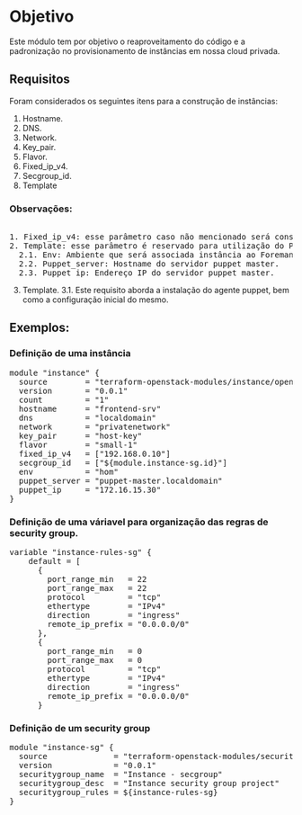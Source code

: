 # Objetivo
Este módulo tem por objetivo o reaproveitamento do código e a padronização no provisionamento de instâncias em nossa cloud privada.

## Requisitos
Foram considerados os seguintes itens para a construção de instâncias:
1. Hostname.
2. DNS.
3. Network.
4. Key_pair.
5. Flavor.
6. Fixed_ip_v4.
7. Secgroup_id.
8. Template
  
### Observações: 
<pre> 
1. Fixed_ip_v4: esse parâmetro caso não mencionado será considerado endereço por DHCP na interface da instância.`
2. Template: esse parâmetro é reservado para utilização do Puppet.
  2.1. Env: Ambiente que será associada instância ao Foreman, por exemplo: TST, TIT, HOM e PRD.
  2.2. Puppet_server: Hostname do servidor puppet master.
  2.3. Puppet_ip: Endereço IP do servidor puppet master.
</pre>

3. Template.
3.1. Este requisito aborda a instalação do agente puppet, bem como a configuração inicial do mesmo.


## Exemplos:
### Definição de uma instância

<pre>
module "instance" {
  source        = "terraform-openstack-modules/instance/openstack"
  version       = "0.0.1"
  count         = "1"
  hostname      = "frontend-srv"
  dns           = "localdomain"
  network       = "privatenetwork"
  key_pair      = "host-key"
  flavor        = "small-1"
  fixed_ip_v4   = ["192.168.0.10"]
  secgroup_id   = ["${module.instance-sg.id}"]
  env           = "hom"
  puppet_server = "puppet-master.localdomain"
  puppet_ip     = "172.16.15.30"
}
</pre>

### Definição de uma váriavel para organização das regras de security group.
<pre>
variable "instance-rules-sg" {
    default = [
      {
        port_range_min   = 22
        port_range_max   = 22
        protocol         = "tcp"
        ethertype        = "IPv4"
        direction        = "ingress"
        remote_ip_prefix = "0.0.0.0/0"
      },
      {
        port_range_min   = 0
        port_range_max   = 0
        protocol         = "tcp"
        ethertype        = "IPv4"
        direction        = "ingress"
        remote_ip_prefix = "0.0.0.0/0"
      }
</pre>

### Definição de um security group
<pre>
module "instance-sg" {
  source              = "terraform-openstack-modules/securitygroup/openstack"
  version             = "0.0.1"
  securitygroup_name  = "Instance - secgroup"
  securitygroup_desc  = "Instance security group project"
  securitygroup_rules = ${instance-rules-sg}
}
</pre>
